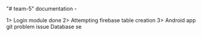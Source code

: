 "# team-5" 
documentation -

1> Login module done
2> Attempting firebase table creation
3> Android app git problem issue
 Database se

